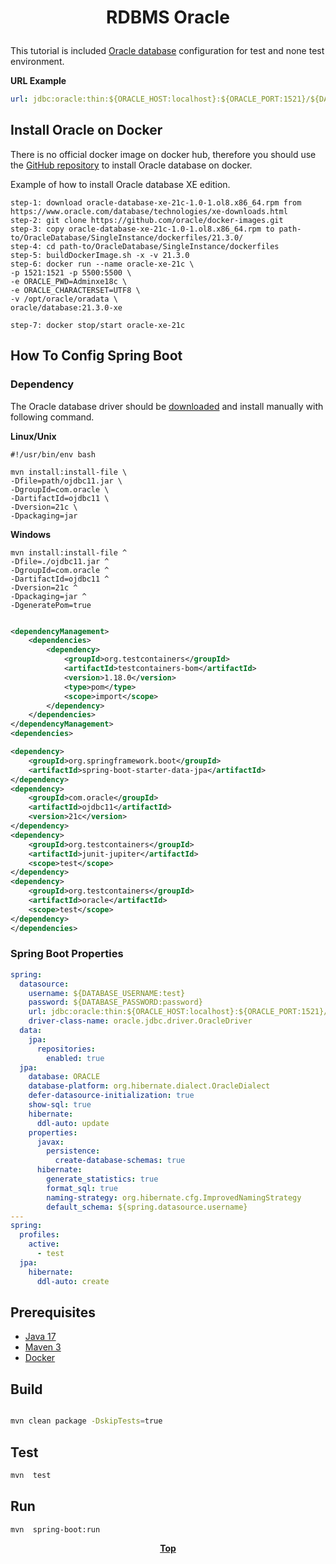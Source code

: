# <p align="center">RDBMS Oracle</p>

<p align="justify">

This tutorial is included [Oracle database](https://www.oracle.com/) configuration for test and none test environment.

</p>

**URL Example**

```yaml
url: jdbc:oracle:thin:${ORACLE_HOST:localhost}:${ORACLE_PORT:1521}/${DATABASE_NAME:xepdb1}
```

## Install Oracle on Docker

<p align="justify">

There is no official docker image on docker hub, therefore you should use
the [GitHub repository](https://github.com/oracle/docker-images/tree/main/OracleDatabase/SingleInstance) to install
Oracle database on docker.

</p>
Example of how to install Oracle database XE edition.

```text
step-1: download oracle-database-xe-21c-1.0-1.ol8.x86_64.rpm from https://www.oracle.com/database/technologies/xe-downloads.html
step-2: git clone https://github.com/oracle/docker-images.git
step-3: copy oracle-database-xe-21c-1.0-1.ol8.x86_64.rpm to path-to/OracleDatabase/SingleInstance/dockerfiles/21.3.0/
step-4: cd path-to/OracleDatabase/SingleInstance/dockerfiles
step-5: buildDockerImage.sh -x -v 21.3.0
step-6: docker run --name oracle-xe-21c \
-p 1521:1521 -p 5500:5500 \
-e ORACLE_PWD=Adminxe18c \
-e ORACLE_CHARACTERSET=UTF8 \
-v /opt/oracle/oradata \
oracle/database:21.3.0-xe

step-7: docker stop/start oracle-xe-21c
```

## How To Config Spring Boot

### Dependency

The Oracle database driver should
be [downloaded](https://www.oracle.com/de/database/technologies/appdev/jdbc-downloads.html) and install manually with
following command.

**Linux/Unix**

```shell
#!/usr/bin/env bash

mvn install:install-file \
-Dfile=path/ojdbc11.jar \
-DgroupId=com.oracle \
-DartifactId=ojdbc11 \
-Dversion=21c \
-Dpackaging=jar
```

**Windows**

```shell
mvn install:install-file ^
-Dfile=./ojdbc11.jar ^
-DgroupId=com.oracle ^
-DartifactId=ojdbc11 ^
-Dversion=21c ^
-Dpackaging=jar ^
-DgeneratePom=true

```

```xml

<dependencyManagement>
    <dependencies>
        <dependency>
            <groupId>org.testcontainers</groupId>
            <artifactId>testcontainers-bom</artifactId>
            <version>1.18.0</version>
            <type>pom</type>
            <scope>import</scope>
        </dependency>
    </dependencies>
</dependencyManagement>
<dependencies>

<dependency>
    <groupId>org.springframework.boot</groupId>
    <artifactId>spring-boot-starter-data-jpa</artifactId>
</dependency>
<dependency>
    <groupId>com.oracle</groupId>
    <artifactId>ojdbc11</artifactId>
    <version>21c</version>
</dependency>
<dependency>
    <groupId>org.testcontainers</groupId>
    <artifactId>junit-jupiter</artifactId>
    <scope>test</scope>
</dependency>
<dependency>
    <groupId>org.testcontainers</groupId>
    <artifactId>oracle</artifactId>
    <scope>test</scope>
</dependency>
</dependencies>

```

### Spring Boot Properties

```yaml
spring:
  datasource:
    username: ${DATABASE_USERNAME:test}
    password: ${DATABASE_PASSWORD:password}
    url: jdbc:oracle:thin:${ORACLE_HOST:localhost}:${ORACLE_PORT:1521}/${DATABASE_NAME:xepdb1}
    driver-class-name: oracle.jdbc.driver.OracleDriver
  data:
    jpa:
      repositories:
        enabled: true
  jpa:
    database: ORACLE
    database-platform: org.hibernate.dialect.OracleDialect
    defer-datasource-initialization: true
    show-sql: true
    hibernate:
      ddl-auto: update
    properties:
      javax:
        persistence:
          create-database-schemas: true
      hibernate:
        generate_statistics: true
        format_sql: true
        naming-strategy: org.hibernate.cfg.ImprovedNamingStrategy
        default_schema: ${spring.datasource.username}
---
spring:
  profiles:
    active:
      - test
  jpa:
    hibernate:
      ddl-auto: create
```

## Prerequisites

* [Java 17](https://www.oracle.com/de/java/technologies/downloads/)
* [Maven 3](https://maven.apache.org/index.html)
* [Docker](https://www.docker.com/)

## Build

```bash

mvn clean package -DskipTests=true
```

## Test

```bash
mvn  test
```

## Run

```bash
mvn  spring-boot:run
```

**<p align="center"> [Top](#RDBM-Oracle) </p>**